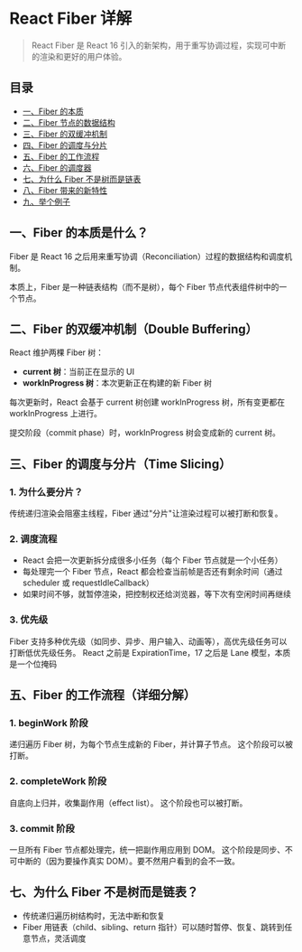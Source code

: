 # React Fiber 详解

> React Fiber 是 React 16 引入的新架构，用于重写协调过程，实现可中断的渲染和更好的用户体验。

## 目录

- [一、Fiber 的本质](#一fiber-的本质是什么)
- [二、Fiber 节点的数据结构](#二fiber-节点的数据结构)
- [三、Fiber 的双缓冲机制](#三fiber-的双缓冲机制double-buffering)
- [四、Fiber 的调度与分片](#四fiber-的调度与分片time-slicing)
- [五、Fiber 的工作流程](#五fiber-的工作流程详细分解)
- [六、Fiber 的调度器](#六fiber-的调度器scheduler)
- [七、为什么 Fiber 不是树而是链表](#七为什么-fiber-不是树而是链表)
- [八、Fiber 带来的新特性](#八fiber-带来的新特性)
- [九、举个例子](#九举个例子)

## 一、Fiber 的本质是什么？

Fiber 是 React 16 之后用来重写协调（Reconciliation）过程的数据结构和调度机制。

本质上，Fiber 是一种链表结构（而不是树），每个 Fiber 节点代表组件树中的一个节点。

## 二、Fiber 的双缓冲机制（Double Buffering）

React 维护两棵 Fiber 树：

- **current 树**：当前正在显示的 UI
- **workInProgress 树**：本次更新正在构建的新 Fiber 树

每次更新时，React 会基于 current 树创建 workInProgress 树，所有变更都在 workInProgress 上进行。

提交阶段（commit phase）时，workInProgress 树会变成新的 current 树。

## 三、Fiber 的调度与分片（Time Slicing）

### 1. 为什么要分片？

传统递归渲染会阻塞主线程，Fiber 通过"分片"让渲染过程可以被打断和恢复。

### 2. 调度流程

- React 会把一次更新拆分成很多小任务（每个 Fiber 节点就是一个小任务）
- 每处理完一个 Fiber 节点，React 都会检查当前帧是否还有剩余时间（通过 scheduler 或 requestIdleCallback）
- 如果时间不够，就暂停渲染，把控制权还给浏览器，等下次有空闲时间再继续

### 3. 优先级

Fiber 支持多种优先级（如同步、异步、用户输入、动画等），高优先级任务可以打断低优先级任务。
React 之前是 ExpirationTime，17 之后是 Lane 模型，本质是一个位掩码

## 五、Fiber 的工作流程（详细分解）

### 1. beginWork 阶段

递归遍历 Fiber 树，为每个节点生成新的 Fiber，并计算子节点。
这个阶段可以被打断。

### 2. completeWork 阶段

自底向上归并，收集副作用（effect list）。
这个阶段也可以被打断。

### 3. commit 阶段

一旦所有 Fiber 节点都处理完，统一把副作用应用到 DOM。
这个阶段是同步、不可中断的（因为要操作真实 DOM）。要不然用户看到的会不一致。

## 七、为什么 Fiber 不是树而是链表？

- 传统递归遍历树结构时，无法中断和恢复
- Fiber 用链表（child、sibling、return 指针）可以随时暂停、恢复、跳转到任意节点，灵活调度
